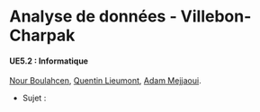 # Analyse de données - Villebon-Charpak
#### UE5.2 : Informatique

[Nour Boulahcen][ngh], [Quentin Lieumont][qgh], [Adam Mejjaoui][agh].
 - Sujet : ` `


[ngh]: https://github.com/mor3s
[qgh]: https://github.com/QuentinN42
[agh]: https://github.com/kalka588
